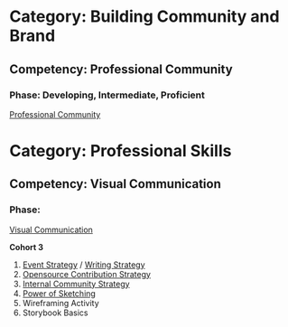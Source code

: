 # Category: Building Community and Brand
## Competency: Professional Community
### Phase: Developing, Intermediate, Proficient

[Professional Community](../building_community_and_brand/professional_commiunity.md)

# Category: Professional Skills
## Competency: Visual Communication
### Phase:

[Visual Communication](../professional_skills/visual_communication.md)

**Cohort 3**
1. [Event Strategy](../topics/event_strategy.md) / [Writing Strategy](../topics/writing_strategy.md)
2. [Opensource Contribution Strategy](../topics/open_source_contribution.md)
3. [Internal Community Strategy](../internal_community_strategy.md)
4. [Power of Sketching](../topics/power_of_sketching.md)
5. Wireframing Activity
6. Storybook Basics
